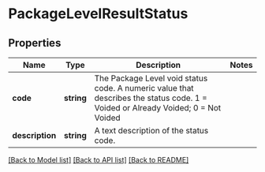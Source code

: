 # PackageLevelResultStatus

## Properties
Name | Type | Description | Notes
------------ | ------------- | ------------- | -------------
**code** | **string** | The Package Level void status code.  A numeric value that describes the status code. 1 &#x3D; Voided or Already Voided;  0 &#x3D; Not Voided | 
**description** | **string** | A text description of the status code. | 

[[Back to Model list]](../../README.md#documentation-for-models) [[Back to API list]](../../README.md#documentation-for-api-endpoints) [[Back to README]](../../README.md)

